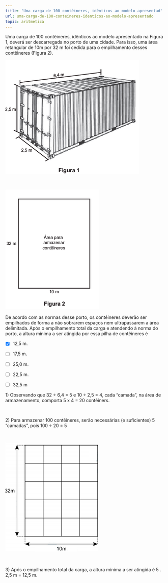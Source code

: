 ```yaml
---
title: 'Uma carga de 100 contêineres, idênticos ao modelo apresentad'
url: uma-carga-de-100-conteineres-identicos-ao-modelo-apresentado
topic: aritmetica
---
```



Uma carga de 100 contêineres, idênticos ao modelo apresentado na Figura 1, deverá ser descarregada no porto de uma cidade. Para isso, uma área retangular de 10m por 32 m foi cedida para o empilhamento desses contêineres (Figura 2).

![](e96c01c0-5007-c906-2052-3525d00140e5.png)

 

![](fb23156e-3be3-155c-2c7c-679c81425012.png)

De acordo com as normas desse porto, os contêineres deverão ser empilhados de forma a não sobrarem espaços nem ultrapassarem a área delimitada. Após o empilhamento total da carga e atendendo à norma do porto, a altura mínima a ser atingida por essa pilha de contêineres é



- [x] 12,5 m.
- [ ] 17,5 m.
- [ ] 25,0 m.
- [ ] 22,5 m.
- [ ] 32,5 m


1\) Observando que 32 ÷ 6,4 = 5 e 10 $\div$ 2,5 = 4, cada “camada”, na área de armazenamento, comporta 5 x 4 = 20 contêiners.

 

2\) Para armazenar 100 contêineres, serão necessárias (e suficientes) 5 “camadas”, pois 100 $\div$ 20 = 5

 

![](f41e909a-06ae-09c4-a28a-696fae513235.png)

 

3\) Após o empilhamento total da carga, a altura mínima a ser atingida é 5 . 2,5 m = 12,5 m.
